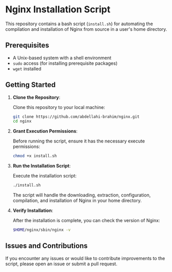 # Nginx Installation Script

This repository contains a bash script (`install.sh`) for automating the compilation and installation of Nginx from source in a user's home directory.

## Prerequisites

- A Unix-based system with a shell environment
- `sudo` access (for installing prerequisite packages)
- `wget` installed

## Getting Started

1. **Clone the Repository**:

    Clone this repository to your local machine:

    ```bash
    git clone https://github.com/abdellahi-brahim/nginx.git
    cd nginx
    ```

2. **Grant Execution Permissions**:

    Before running the script, ensure it has the necessary execute permissions:

    ```bash
    chmod +x install.sh
    ```

3. **Run the Installation Script**:

    Execute the installation script:

    ```bash
    ./install.sh
    ```

    The script will handle the downloading, extraction, configuration, compilation, and installation of Nginx in your home directory.

4. **Verify Installation**:

    After the installation is complete, you can check the version of Nginx:

    ```bash
    $HOME/nginx/sbin/nginx -v
    ```

## Issues and Contributions

If you encounter any issues or would like to contribute improvements to the script, please open an issue or submit a pull request.
